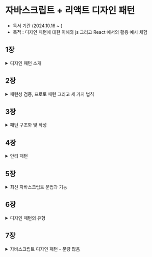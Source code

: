 # 자바스크립트 + 리액트 디자인 패턴

- 독서 기간 (2024.10.16 ~ )
- 목적 : 디자인 패턴에 대한 이해와 js 그리고 React 에서의 활용 예시 체험

## 1장

<details>
  <summary>디자인 패턴 소개</summary>
  
### 디자인 패턴의 역사 
> 디자인 패턴은 기본적으로 건축학에서 유래됐습니다. 의미적으로는 건축을 잘하기 위한 일종의 템플릿이라고 생각할 수 있습니다. 이 의미를 프로그래밍에서도 사용하게 되면서 디자인 패턴이 시작했습니다.

디자인 패턴은 1994년에 GoF(Gang of Four)이라는 4명의 저자가 발표한 책에서 처음 소개되었다. 이 책은 디자인 패턴을 23가지로 분류하였다. 이후 디자인 패턴은 소프트웨어 개발에서 중요한 개념으로 자리잡았다.

### 패턴이란 무엇인가

> 디자인 패턴은 소프트웨어 개발에서 특정 문제를 해결하기 위한 방법을 말한다. 이 방법은 다른 개발자들이 이미 검증된 방법을 사용하여 문제를 해결할 수 있도록 도와준다.

### 디자인 패턴의 장점

- 검증된 솔루션을 제공한다.
- 쉽게 재사용할 수 있다.
- 코드를 이해하기 쉽다.
- 실수를 줄일 수 있다.
- 종합적인 개발 방법론을 제공한다.
- 반복적인 작업을 줄일 수 있다. -> (DRY 원칙)
- 공통 언어를 제공한다. -> 의사소통이 쉬워진다.
- 커뮤니티의 지식을 선순화한다.

### 일상 생활에서의 디자인 패턴

> 리액트에서 공급자 패턴을 사용하면 컴포넌트 트리의 깊은 곳에 있는 컴포넌트에 데이터를 전달할 수 있다. 이 패턴은 리액트에서 매우 일반적으로 사용되는 패턴이다.

예를 들면 인증 정보를 전역적으로 사용하고 싶을 때, context API를 사용하여 인증 정보를 전역적으로 사용할 수 있다. 이러한 패턴은 리액트에서 매우 일반적으로 사용되는 패턴이다.

</details>

## 2장

<details>
  <summary>패턴성 검증, 프로토 패턴 그리고 세 가지 법칙</summary>
  
### 프로토 패턴이란?

> 프로토 패턴이란 새롭게 도입되는(패턴성 검증이 안된) 패턴이라고 생각하면 된다. 이 패턴이 어떻게 패턴성 검증이 이루어지고, 세가지 법칙을 충족해 디자인 패턴으로서 인정받게 되는지 알아보자.

### 패턴성 검증

> 좋은 패턴애는 여러 특징이 있습니다. 물론 모든 것을 갖춰야만 좋은 패턴이라고 할 순 없지만 아래의 특징을 갖고 있다면 좋은 패턴으로 간주할 수 있습니다.

- 특정 문제를 해결하는 방법을 제공한다.
- 확실한 기능만을 말한다.
- 관계를 명확하게 정의한다.

### 세 가지 법칙

> 좋은 패턴이 되지 위해서는 반복되는 현상 또는 문제에서 지속적으로 사용할 수 있어야하합니다. 이를 위해 GoF는 세 가지 법칙을 제시했습니다.

- 좋은 패턴은 어떻게 판단할 수 있는가?
- 좋은 패턴이라고 할 수 있는 이유가 무엇인가?
- 넓은 적용 범위를 갖고 있어 패턴이 될 가치가 있는지? 있다면 어떤 가치가 있는가?

</details>

## 3장

<details>
  <summary>패턴 구조화 및 작성</summary>

### 디자인 패턴의 구조

> 패턴의 작성자는 패턴의 설계, 구현 방법 및 목적을 설명해야 합니다. 크게는 3가지로 구성됩니다.

- 컨텍스트(Context) : 패턴이 적용되는 상황을 설명합니다.
- 집중 목표(System of Forces) : 패턴이 해결하려는 문제를 설명합니다.
- 구성(Configuration) : 패턴의 구조와 구현 방법을 설명합니다.

위의 내용을 통해 구성요소를 정리해보면 다음과 같습니다.

- 이름
- 설명
- 컨텍스트 개요
- 문제 제시
- 해결책 제시

이외로 설계 내용과 구현 방법 그리고 예제 코드등을 제공하면 더욱 좋습니다. 추가적인 내용은 많을 수 있지만, 위늬 내용은 최소한으로 제공해야 합니다.

### 모범 패턴

> 디자인 패턴의 구조와 만들어진 목적을 이해하면 해당 패턴이 필요한 이유에 대해 더 싶게 이해할 수 있습니다.

패턴을 새로 만드는 것은 초기 비용이 많이 들 수 있지만, 그 투자로 얻을 수 있는 것들이 많습니다. 하지만 처음부터 새로 만들기보다는 이미 검증된 패턴을 사용하는 것이 더 좋습니다.

만약 패턴을 사용하는 것 같은 코드를 발견한다면 특징을 메모해 보세요. 이러한 특징을 통해 패턴을 찾아보고 적용해보세요.
(tip: 어떠한 상호작용이나 정해진 규칙이 보이지 않는다면 패턴이 아닐 수 있습니다.)

### 패턴 작성하기

> 디자인 패턴을 직접 개발한다면 일단 잘 만들어진 다른 패턴을 참고해봅시다.

참고로 이미 존재하는 패턴을 활용해서 새로운 패턴을 만들 수도 있습니다. 예를 들면 모듈 패턴을 활용해서 노출 모듈 패턴을 만들 수 있습니다.

하지만 패턴을 만들 떄 아래와 같은 사항들을 고려해야 합니다.

- 얼마나 실용적인가?
- 사용자한테 솔직해야합니다. (이 패턴이 편리하다고 세일즈를 하지 마세요.)
- 독창성이 중요한 것이 아니라, 문제를 해결하는 것이 중요합니다.
- 패턴이 어떤 문제를 해결하는지 명확하게 설명해야 합니다. 이를 위해 훌륭한 예제 코드를 제공해야 합니다.

</details>

## 4장

<details>
  <summary>안티 패턴</summary>
  
### 안티 패턴이란?
  
> 안티 패턴은 디자인 패턴과 반대되는 개념입니다. 안티 패턴은 문제를 해결하는 대신 문제를 악화시키는 방법을 제공합니다. 안티 패턴은 프로젝트를 망가뜨리는 원인이 될 수 있습니다.

안티 패턴은 다음과 같은 특징을 갖습니다.

- 문자 상황에 대한 잘못된 해결책
- 잘못된 패턴을 사용하여 문제를 해결하려는 시도

이를 통해 우리가 배워야할 점은 **올바른 해결책을 찾아야 한다**는 것입니다.

안티패턴을 아는 것은 빠르게 문제점을 파악하고 해결하는데 도움이 됩니다. 안티 패턴을 알고 있다면 이를 피할 수 있습니다.

### 자바스크립트 안티 패턴

> 자바스크립트는 느슨한 타입을 제공하기 떄문에 더욱 안티패턴을 많이 볼 수 있는 것 같습니다. 예시를 통해 알아보겠습니다.

- 전역 컨텍스트에 수많은 변수를 선언하는 것 -> 이는 전역 변수 오염을 일으킬 수 있습니다.
- setTimeout이나 setInterval 에 함수가 아닌 문자열을 전달하는 것 (eval 함수를 사용하는 것과 같은 문제)
- object.prototype을 확장하는 것 (이는 다른 라이브러리와 충돌을 일으킬 수 있습니다.)
- document.createElement를 대신 document.write를 사용하는 것 (https://developer.mozilla.org/en-US/docs/Web/API/Document/write)

</details>

## 5장

<details>
  <summary>최신 자바스크립트 문법과 기능</summary>

### 애플리케이션 분리의 중요성

> 자바스크립트는 모듈이라는 단위로 쪼갤 수 있습니다. 이를 통해 코드를 분리하고 관리할 수 있습니다. 이를 통해 코드의 가독성을 높이고 유지보수를 쉽게 할 수 있습니다.

이전에는 AMD, CommonJS, UMD 등의 모듈 시스템을 사용했지만, 이제는 ES6의 import/export를 사용합니다.

### 모듈 가저오기와 내보내기

> 모듈형 javascript는 의전성을 가진 모듈을 import하여 가져오고, export하여 내보내는 방식을 사용합니다.

```javascript
// math.js
export const sum = (a, b) => a + b;
export const sub = (a, b) => a - b;

// index.js
import { sum, sub } from "./math.js";
console.log(sum(1, 2)); // 3
console.log(sub(1, 2)); // -1
```

- 추가적인 특징으로는 import 문을 사용하면, 기존 변수명과 겹치지 않도록 이름을 변경할 수 있습니다.
- export로 내보내진 모듈은 기본적으로 읽기 전용이기 때문에, 내보내진 모듈을 수정하려고 하면 에러가 발생합니다.

```javascript
import { sum as add, sub as subtract } from "./math.js";
console.log(add(1, 2)); // 3
add = 1; // TypeError: Assignment to constant variable.

// math.js
export const sum = (a, b) => a + b;
export const sub = (a, b) => a - b;
```

### 모듈 객체

> 모듈을 객체로 가져오면 모듈의 모든 내용을 가져올 수 있습니다.

```javascript
// math.js
export const Math = {
  sum: (a, b) => a + b,
  sub: (a, b) => a - b,
};

// index.js
import { Math } from "./math.js";
console.log(Math.sum(1, 2)); // 3
console.log(Math.sub(1, 2)); // -1
```

### 외부 소스 가져오기

> 외부 소스를 가져오는 방법은 다음과 같습니다.

```javascript
// index.js
import { sum } from "https://example.com/math.js";
console.log(sum(1, 2)); // 3
```

### 정적 모듈 가져오기와 동적 모듈 가져오기

> 정적 모듈 가져오기는 import 구문을 사용하여 모듈을 가져오는 것을 말합니다. 반면 동적 모듈 가져오기는 import() 함수를 사용하여 모듈을 가져오는 것을 말합니다.

```javascript
// 정적 모듈 가져오기
import { sum } from "./math.js";

// 동적 모듈 가져오기
import("./math.js").then((math) => {
  console.log(math.sum(1, 2)); // 3
});
```

동적 모듈 가져오기는 코드를 실행하는 시점에 모듈을 가져오기 때문에 필요한 시점에 모듈을 가져올 수 있습니다.
만약 매우 큰 모듈일 경우 초기 로딩 시간을 줄일 수 있습니다. import() 함수는 Promise를 반환하기 때문에 then 메서드를 사용하여 모듈을 가져올 수 있습니다. (async/await도 사용 가능)

### 사용자 상호작용에 따라 가져오기 (ex 화면에 보이면 가져오기)

> 사용자 상호작용에 따라 모듈을 가져오는 방법은 다음과 같습니다.

```javascript
// index.js
document.getElementById("button").addEventListener("click", async () => {
  const math = await import("./math.js");
  console.log(math.sum(1, 2)); // 3
});

// 화면에 보일때 가져오기 (IntersectionObserver)

const observer = new IntersectionObserver((entries) => {
  entries.forEach((entry) => {
    if (entry.isIntersecting) {
      import("./math.js").then((math) => {
        console.log(math.sum(1, 2)); // 3
      });
    }
  });
});
```

### 모듈 사용의 장점

- 한 번에 필요한 모듈만 가져올 수 있습니다.
- 코드를 분리하여 재사용할 수 있습니다.
- 자동으로 지연 로딩을 지원합니다.
- 네임스페이스 충돌을 방지합니다.
- 사용하지 않는 코드를 제거할 수 있습니다. (트리 쉐이킹, 번들러를 통해 사용하지 않는 코드를 제거)

### 생성자, getter, setter를 가진 클래스

> ES6에서는 클래스를 사용하여 객체를 생성할 수 있습니다. 클래스는 생성자, getter, setter를 가질 수 있습니다.

```javascript
class Person {
  // 생성자 -> 객체를 생성할 때 호출되는 메서드, 객체의 초기화를 담당(변수 정의)
  constructor(name) {
    this.name = name;
  }

  // getter
  get name() {
    return this._name;
  }

  // setter
  set name(value) {
    this._name = value;
  }
}

const person = new Person("John");
console.log(person.name); // John
person.name = "Jane";
console.log(person.name); // Jane
```

이외로 클래스는 상속을 지원하고, 정적 메서드, 인스턴스 메서드, 비공개 필드를 지원합니다.

- 상속 : extends 키워드를 사용하여 상속을 받을 수 있습니다. (super 키워드를 사용하여 부모 클래스의 메서드를 호출할 수 있습니다.)
- 정적 메서드 : static 키워드를 사용하여 정적 메서드를 정의할 수 있습니다.
- 인스턴스 메서드 : 클래스 내부에 메서드를 정의하면 인스턴스 메서드가 됩니다.
- 비공개 필드 : # 키워드를 사용하여 비공개 필드를 정의할 수 있습니다.

</details>

## 6장

<details>
  <summary>디자인 패턴의 유형</summary>

### 배경

> 디자인 패턴은 크게 생성 패턴, 구조 패턴, 행동 패턴으로 나눌 수 있습니다. 이 책에서는 이 세 가지 유형을 다룹니다.

### 생성 패턴

> 생성 패턴은 객체를 생성하는 방법을 다룹니다. 생성 패턴은 객체를 생성하는 방법을 추상화하여 객체를 생성하는 방법을 다양하게 제공합니다.

- 생성자 패턴(Constructor Pattern)
- 팩토리 패턴(Factory Pattern)
- 추상 팩토리 패턴(Abstract Factory Pattern)
- 빌더 패턴(Builder Pattern)
- 프로토타입 패턴(Prototype Pattern)
- 싱글턴 패턴(Singleton Pattern)

### 구조 패턴

> 구조 패턴은 객체와 클래스를 조합하여 더 큰 구조를 만드는 방법을 다룹니다. 구조 패턴은 객체와 클래스를 조합하여 더 큰 구조를 만드는 방법을 추상화하여 제공합니다.

- 어댑터 패턴(Adapter Pattern)
- 브릿지 패턴(Bridge Pattern)
- 데코레이터 패턴(Decorator Pattern)
- 퍼사드 패턴(Facade Pattern)
- 플라이웨이트 패턴(Flyweight Pattern)
- 프록시 패턴(Proxy Pattern)

### 행동 패턴

> 행동 패턴은 객체 간의 상호작용을 다룹니다. 행동 패턴은 객체 간의 상호작용을 추상화하여 제공합니다.

- 이터레이터 패턴(Iterator Pattern)
- 중재자 패턴(Mediator Pattern)
- 관찰자 패턴(Observer Pattern)
- 방문자 패턴(Visitor Pattern)

### 디자인 패턴의 분류

> GoF 디자인 패턴 23가지를 생성 패턴, 구조 패턴, 행동 패턴으로 분류하면 다음과 같습니다.

<!-- 표로 설명 패턴이름 / 패턴 종류(생성, 구조, 행동) / 기반 (클래스, 객체) / 설명 -->

| 패턴 이름                | 패턴 종류 | 기반   | 설명                                                                                                        |
| ------------------------ | --------- | ------ | ----------------------------------------------------------------------------------------------------------- |
| 팩토리 메서드            | 생성      | 클래스 | 인터페이스를 통해 객체를 생성하는 방법을 제공합니다.                                                        |
| 추상 팩토리              | 생성      | 객체   | 구체적인 클래스를 지정하지 않고 여러 클래스가 상속받은 인터페이스를 통해 객체를 생성하는 방법을 제공합니다. |
| 빌더                     | 생성      | 객체   | 객체 생성과 내부 구현을 분리하여 항상 같은 객체 생성을 보장하는 방법을 제공합니다.                          |
| 프로토타입               | 생성      | 객체   | 객체를 복사하여 새로운 객체를 생성하는 방법을 제공합니다.                                                   |
| 싱글턴                   | 생성      | 클래스 | 객체를 하나만 생성하여 전역적으로 사용하는 방법을 제공합니다.                                               |
| ---                      | ---       | ---    | ---                                                                                                         |
| 어댑터                   | 구조      | 클래스 | 호환되지 않는 인터페이스를 호환되는 인터페이스로 변환하는 방법을 제공합니다.                                |
| 브릿지                   | 구조      | 객체   | 추상화와 구현을 분리하여 두 개의 계층을 독립적으로 확장하는 방법을 제공합니다.                              |
| 데코레이터               | 구조      | 객체   | 객체에 새로운 기능을 추가하는 방법을 제공합니다.                                                            |
| 퍼사드                   | 구조      | 객체   | 전체 시스템의 복잡성을 감추고 간단한 인터페이스를 제공하는 방법을 제공합니다.                               |
| 플라이웨이트             | 구조      | 객체   | 객체를 공유하여 메모리 사용을 최적화하는 방법을 제공합니다.                                                 |
| 프록시                   | 구조      | 객체   | 실제 객체를 대신하여 대체 객체를 제공하는 방법을 제공합니다.                                                |
| 컴포지트                 | 구조      | 객체   | 합친 상태 이상의 효과를 제공하는 방법을 제공합니다.                                                         |
| ---                      | ---       | ---    | ---                                                                                                         |
| 인터프리터               | 행동      | 클래스 | 문법 규칙을 해석하여 실행하는 방법을 제공합니다.                                                            |
| 템플릿 메서드            | 행동      | 클래스 | 상위 클래스에서 구조를 정의하고 하위 클래스에서 구체적인 내용을 구현하는 방법을 제공합니다.                 |
| 체인 오브 리스폰시빌리티 | 행동      | 객체   | 요청을 처리할 수 있는 객체를 연결하여 요청을 처리하는 방법을 제공합니다.                                    |
| 커멘드                   | 행동      | 객체   | 요청을 객체로 캡슐화하여 요청을 처리하는 방법을 제공합니다.                                                 |
| 이터레이터               | 행동      | 객체   | 객체의 요소를 순서대로 접근하는 방법을 제공합니다.                                                          |
| 중재자                   | 행동      | 객체   | 객체 간의 상호작용을 중재하여 객체 간의 결합도를 낮추는 방법을 제공합니다.                                  |
| 관찰자                   | 행동      | 객체   | 객체의 상태 변화를 관찰하여 상태 변화에 따라 객체를 갱신하는 방법을 제공합니다.                             |
| 상태                     | 행동      | 객체   | 객체의 상태에 따라 객체의 행동을 변경하는 방법을 제공합니다.                                                |
| 전략                     | 행동      | 객체   | 알고리즘을 캡슐화하여 동적으로 변경하는 방법을 제공합니다.                                                  |
| 방문자                   | 행동      | 객체   | 객체의 구조와 기능을 분리하여 기능을 추가하는 방법을 제공합니다.                                            |

</details>

## 7장

<details>
  <summary>자바스크립트 디자인 패턴 - 분량 많음</summary>

### 생성자 패턴

> 생성 패턴은 객체를 생성하는 방법을 다룹니다. (생성자 패턴, 모듈 패턴, 노출 모듈 패턴, 팩토리 패턴, 프로토타입 패턴, 싱글턴 패턴)

생성자 (constructor)는 객체가 새로 만들어진 뒤 초기화를 위해 호출되는 함수입니다. 생성자 함수는 new 키워드를 사용하여 호출됩니다.

자바스크립트에서 거의 모든 것은 객체입니다. 그리고 클래스는 자바스크립트가 가진 프로토타입의 상속을 이용한 문법적 설탕입니다.

### 객체를 생성하는 방법

> 객체를 생성하는 방법은 다음과 같습니다.

- 객체 리터럴
- 생성자 함수
- Object.create 메서드
- 클래스

```javascript
// 객체 리터럴
const obj = { name: "John" };

// 생성자 함수
function Person(name) {
  this.name = name;
}
const person = new Person("John");

// Object.create 메서드
const obj = Object.create({ name: "John" });

// 클래스
class Person {
  constructor(name) {
    this.name = name;
  }
}
const person = new Person("John");
```

**객체에 키와 값을 추가하는 방법**

```javascript
// dot notation
obj.name = "John";
const name = obj.name;

// bracket notation
obj["name"] = "John";
const name = obj["name"];

// es5
Object.defineProperty(obj, "name", {
  value: "John",
  writable: true,
  enumerable: true,
  configurable: true,
});

// 위의 방식을 함수로 만들어 사용
function defineProp(obj, key, value) {
  const config = {
    value,
    writable: true,
    enumerable: true,
    configurable: true,
  };
  Object.defineProperty(obj, key, config);
}

const person = {};

defineProp(person, "name", "John");
console.log(person.name); // John

// defineProperties 함수를 사용하여 여러 개의 속성을 추가할 수 있습니다.
object.defineProperties(person, {
  name: {
    value: "John",
    writable: true,
  },
  age: {
    value: 30,
    writable: false,
  },
});
```

**객체를 상속하는 방법**

```javascript
// Object.create 메서드를 사용하여 객체를 상속할 수 있습니다.
const parent = {
  name: "John",
  age: 30,
};

const child = Object.create(parent);
console.log(child.name); // John
console.log(child.age); // 30
```

### 생성자의 기본 특징

> ES2015에 도입된 클래스는 객체 템플릿을 정의하고 캡슐화 및 상속을 지원하는 방법을 제공합니다.

```javascript
class Person {
  constructor(name, age) {
    this.name = name;
    this.age = age;
  }
}

const person_John = new Person("John", 30);
const person_Jane = new Person("Jane", 25);
console.log(person_John.name); // John
console.log(person_Jane.name); // Jane

console.log(person_John.age); // 30
console.log(person_Jane.age); // 25
```

### 프로토 타입을 가진 생성자

> 프로토타입은 객체의 부모 역할을 하는 객체입니다. 모든 객체는 프로토타입을 가지고 있습니다.

```javascript
function Person(name, age) {
  this.name = name;
  this.age = age;
}

Person.prototype.getName = function () {
  return this.name;
};

Person.prototype.getAge = function () {
  return this.age;
};

const person = new Person("John", 30);
console.log(person.getName()); // John
console.log(person.getAge()); // 30

const person2 = new Person("Jane", 25);
console.log(person2.getName()); // Jane
console.log(person2.getAge()); // 25
```

### 모듈 패턴

> 모듈은 코드를 논리적인 단위로 분리하는 방법을 제공합니다. 모듈은 코드를 재사용하고 관리하기 쉽게 만들어줍니다.

- 객체 리터럴 : 키와 값을 중괄호로 묶어 객체를 생성하는 방법

```javascript
const module = {
  name: "John",
  age: 30,
  getName: function () {
    return this.name;
  },
  getAge: function () {
    return this.age;
  },

  sayHello: function () {
    return `Hello, i am ${this.name} and i am ${this.age} years old.`;
  },
};

console.log(module.getName()); // John
console.log(module.getAge()); // 30
console.log(module.sayHello()); // Hello, i am John and i am 30 years old.
```

- 모듈 패턴 : 모듈 패턴은 전통적인 소프트웨어 엔지니어링 분야에서 클래스의 캡슐화를 위해 처음 고안 되었습니다.
- 비공개 : 모듈 패턴은 클로저(closure)를 사용하여 비공개 변수와 메서드를 만들 수 있습니다.

```javascript
const basket = [];

const doSomethingPrivate = () => {
  console.log("private");
};

const doSomething = () => {
  console.log("public");
};

const basektModule = {
  addItem(value) {
    basket.push(value);
  },

  getItemCount() {
    return basket.length;
  },

  doSomething() {
    doSomethingPrivate();
  },

  getTotal() {
    return basket.reduce((acc, cur) => acc + cur, 0);
  },
};

export default basektModule;
```

- 모듈 가져오기 : 모듈을 가져오는 방법은 다음과 같습니다.

```javascript
import basketModule from "./basket.js";

basketModule.addItem({ item: "apple", price: 10 });

basketModule.addItem({ item: "banana", price: 5 });

console.log(basketModule.getItemCount()); // 2
console.log(basketModule.getTotal()); // 15
```

- 각 메서드는 외부에서 접근할 수 없습니다. 이는 클로저를 사용하여 비공개 변수와 메서드를 만들었기 때문입니다.
- basket 변수는 외부에서 접근할 수 없습니다. 이는 클로저를 사용하여 비공개 변수를 만들었기 때문입니다. 오직 해당 모듈을 통해서만 접근할 수 있습니다.
- 비공개 메서드인 doSomethingPrivate 메서드는 외부에서 접근할 수 없습니다.
- 장점 : 모듈 패턴은 코드를 캡슐화하여 재사용성을 높이고 코드를 관리하기 쉽게 만들어줍니다.

WeekMap을 사용하는 최신 모듈 패턴

```javascript
const module = (function () {
  const privateData = new WeakMap();

  class Module {
    constructor() {
      privateData.set(this, {
        name: "John",
        age: 30,
      });
    }

    getName() {
      return privateData.get(this).name;
    }

    getAge() {
      return privateData.get(this).age;
    }
  }

  return Module;
})();

const moduleInstance = new module();
console.log(moduleInstance.getName()); // John
console.log(moduleInstance.getAge()); // 30
```

- WeakMap : WeakMap은 키와 값을 가지는 객체를 저장하는 자료구조입니다. WeakMap은 키가 가비지 컬렉션의 대상이 될 수 있습니다. 참조하는 객체가 없을 경우 가비지 컬렉션의 대상이 됩니다.

### 싱글턴 패턴

> 싱글턴 패턴은 객체를 하나만 생성하여 전역적으로 사용하는 방법을 제공합니다.

싱글턴 패턴은 정적 클래스나 객체와는 다르게 초기화를 지연시킬 수 있습니다. 왜냐하면 초기화 시점에 필요한 특정 정보가 유효하지 않을 수 있기 때문입니다.

```javascript
let instance = null;

const privateData = new WeakMap();
const privateMethod = () => {
  console.log("private method");
};

class Singleton {
  constructor() {
    // 이미 인스턴스가 존재하면 인스턴스를 반환 -> 싱글턴 패턴
    if (!instance) {
      instance = this;
    }

    privateData.set(this, {
      name: "John",
      age: 30,
    });

    return instance;
  }

  getName() {
    return privateData.get(this).name;
  }

  getAge() {
    return privateData.get(this).age;
  }

  sayHello() {
    privateMethod();
    return `Hello, i am ${privateData.get(this).name} and i am ${
      privateData.get(this).age
    } years old.`;
  }
}

export default Singleton;

// 사용
import Singleton from "./singleton.js";

const instance1 = new Singleton();
const instance2 = new Singleton();

console.log(instance1 === instance2); // true
console.log(instance1.getName()); // John
console.log(instance1.getAge()); // 30
console.log(instance1.sayHello()); // Hello, i am John and i am 30 years old.

console.log(instance2.getName()); // John
console.log(instance2.getAge()); // 30
console.log(instance2.sayHello()); // Hello, i am John and i am 30 years old.
```

- 클래스의 인스턴스는 정확히 하나만 있어야 하며 눈에 잘 보이는 곳에 위치시켜 접근을 용이하게 해야 합니다.
- 싱글톤의 인스턴스는 서브클래싱(subclassing)을 통해서만 확잘할 수 있고, 코드 수정 없이 확장된 인스턴스를 만들 수 있어야 합니다.

### 리액트의 상태 관리

> 리액트에서 상태 관리를 위해 Context API를 사용할 수 있습니다. Context API는 리액트 컴포넌트 트리 전체에 데이터를 제공하는 방법을 제공합니다.

싱글턴은 만능이 아닙니다. 정말 필요한 경우에만 사용해야 합니다.

### 프로토타입 패턴

> 이미 존재하는 객체를 복사하여 새로운 객체를 생성하는 방법을 제공합니다. 프로토타입 패턴은 상속을 통해 객체를 생성하는 방법을 제공합니다.

```javascript
const person = {
  name: "John",
  age: 30,
  getName() {
    return this.name;
  },
  getAge() {
    return this.age;
  },
};

const person2 = Object.create(person);
console.log(person2.getName()); // John
console.log(person2.getAge()); // 30

// 값을 추가하여 새로운 객체를 생성할 수 있습니다.
const person3 = Object.create(person, {
  name: {
    value: "Jane",
  },
  age: {
    value: 25,
  },
});

console.log(person3.getName()); // Jane
console.log(person3.getAge()); // 25
```

### 팩토리 패턴

> 생성자를 필요로하지 않고, 필요한 타입의 객체를 생성하는 방법을 제공합니다.

```javascript
class Car {
  constructor(options) {
    this.doors = options.doors || 4;
    this.state = options.state || "brand new";
    this.color = options.color || "white";
  }
}

class Truck {
  constructor(options) {
    this.doors = options.doors || 2;
    this.state = options.state || "used";
    this.color = options.color || "black";
  }
}

class VehicleFactory {
  createVehicle(options) {
    if (options.vehicleType === "car") {
      return new Car(options);
    } else if (options.vehicleType === "truck") {
      return new Truck(options);
    }
  }
}

const factory = new VehicleFactory();

const car = factory.createVehicle({
  vehicleType: "car",
  color: "yellow",
  doors: 6,
});

const truck = factory.createVehicle({
  vehicleType: "truck",
  color: "blue",
  doors: 4,
});

console.log(car instanceof Car); // true
console.log(car); // Car { doors: 6, state: 'brand new', color: 'yellow' }
```

장점

- 객체나 컴포넌트의 생성 과정이 높은 복잡성을 가질 때
- 상황에 따라 다양한 객체 인스턴스를 편리하게 생성할 때
- 같은 속성을 공유하는 객체를 생성할 때
- duck typing처럼 같은 api 규칙만 충족하면 되는 다른 객체를 생성할 때

단점

- 객체 생성 과정을 추상화하기 때문에 테스트하기 어려울 수 있습니다.
- 프레임워크나 라이브러리 설계가 아니면 생성자를 사용하는 것이 더 좋을 수 있습니다.

### 추상 팩토리 패턴

> 추상 팩토리 패턴은 관련성 있는 객체를 생성하는 방법을 제공합니다. 추상 팩토리 패턴은 팩토리 패턴을 추상화하여 관련성 있는 객체를 생성하는 방법을 제공합니다.

객체의 생성 과정에 영향을 받지 않아야 하거나 여러 타입의 객체로 작업해야 하는 경우에 추상 팩토리를 사용하면 좋습니다.

```javascript
class AbstractVehicleFactory {
  constructor() {
    this.types = {};
  }

  getVehicle(type, customizations) {
    const Vehicle = this.types[type];
    return new Vehicle(customizations);
  }

  registerVehicle(type, Vehicle) {
    if (Vehicle.prototype.drive && Vehicle.prototype.breakDown) {
      this.types[type] = Vehicle;
    } else {
      console.log("Vehicle is invalid");
    }
  }
}

const abstractVehicleFactory = new AbstractVehicleFactory();

abstractVehicleFactory.registerVehicle("car", Car);
abstractVehicleFactory.registerVehicle("truck", Truck);

// 추상 차량 타입으로 새 자동차를 인스턴스화합니다.
const car = abstractVehicleFactory.getVehicle("car", {
  color: "lime green",
  state: "like new",
});

// 비슷한 방법으로 트럭도 인스턴스화할 수 있습니다.
const truck = abstractVehicleFactory.getVehicle("truck", {
  wheelSize: "medium",
  color: "neon yellow",
});
```

### 구조 패턴

> 구조 패턴은 클래스와 객체의 구성을 다룹니다. 상속의 개념을 활용하여 객체와 클래스를 조합하여 더 큰 구조를 만드는 방법을 제공합니다.

- 퍼사드 패턴
- 믹스인 패턴
- 데코레이터 패턴
- 플라이웨이트 패턴

### 퍼사드 패턴

> 퍼사드란 실제 모습을 숨기고 꾸며낸 겉모습만을 세상에 드러내는 것을 말합니다. 퍼사드 패턴은 복잡한 시스템을 단순하게 표현하는 방법을 제공합니다.

대표적인 예로 jQuery가 있습니다. jQuery는 DOM 조작을 쉽게 하기 위해 퍼사드 패턴을 사용합니다.

예를들 들어 jQuery의 `$(document).ready()`는 DOM이 준비되면 함수를 실행하는 방법을 제공합니다.

```javascript
const addCustomEvent = (el, ev, fn) => {
  if (el.addEventListener) {
    el.addEventListener(ev, fn, false);
  } else if (el.attachEvent) {
    el.attachEvent(`on${ev}`, fn);
  } else {
    el[`on${ev}`] = fn;
  }
};
```

jQuery의 `${document}.ready()`를 사용하여 이벤트를 추가할 수 있습니다.

```javascript
$(document).ready(() => {
  const el = document.getElementById("myId");
  addCustomEvent(el, "click", () => {
    console.log("clicked");
  });
});
```

퍼스드 패턴의 장점은 내부의 복잡한 로직을 모르더라도 쉽게 사용할 수 있다는 것입니다.

### 믹스인 패턴

> C++나 다른 전통적인 프로그래밍 언어에서 믹스인은 서브클랙스가 쉽게 상속받아 기능을 재사용할 수 있도록 하는 클래스입니다.

**서브클래싱이란?**

- 부모 클래스 객체에서 속성을 상속받아 새로운 객체를 만드는 것을 뜻합니다.
- 서브클래스의 메서드는 오버라이드된 부모 클래스의 메서드를 호출할 수 있습니다. (메서드 체이닝)
- 마찬가지로 부모 클래스의 생성자를 호출할 수 있다 (생성자 체이닝)

```javascript
class Person {
  constructor(firstName, lastName) {
    this.firstName = firstName;
    this.lastName = lastName;
  }

  sayHello() {
    return `Hello, i am ${this.firstName} ${this.lastName}`;
  }
}

class SuperHero extends Person {
  constructor(firstName, lastName, superPower) {
    // 부모 클래스의 생성자를 호출
    super(firstName, lastName);
    this.superPower = superPower;
  }

  usePower() {
    return `${this.superPower}!`;
  }
}

const superman = new SuperHero("Clark", "Kent", "Fly");
```

**믹스인 활용하기**

- JS에서는 기능의 확장을 위해 믹스인의 상속을 이용한다.
- 믹스인 은 다른 여러 클래스를 아울러 쉽게 공유할 수 있는 속성과 메서드를 가진 클래스 입니다.

```javascript
const MyMixin = (superclass) =>
  class extends superclass {
    moveUp() {
      console.log("move up");
    }

    moveDown() {
      console.log("move down");
    }

    stop() {
      console.log("stop");
    }
  };

class CarAnimator {
  constructor() {
    this.moveLeft = () => {
      console.log("move left");
    };
  }
}

class PersonAnimator {
  constructor() {
    this.moveRandomly = () => {
      console.log("move randomly");
    };
  }
}

class Car extends MyMixin(CarAnimator) {}

class Person extends MyMixin(PersonAnimator) {}

const car = new Car();
const person = new Person();

car.moveLeft();
car.moveUp();
car.stop();

person.moveRandomly();
person.moveDown();
person.stop();
```

장점과 단점

- 장점 : 함수의 중복을 줄이고, 코드의 재사용성을 높일 수 있습니다.
- 단점 : 믹스인을 사용하면 코드의 복잡성이 증가할 수 있습니다. 그래서 안좋은 코드를 만들어 낼 수 있는 위험이 있는 패턴입니다. (출처를 알 수 없는 믹스인을 사용하면 코드의 추적이 어려워질 수 있습니다.)

ex 리액트에서도 믹스인을 반대하고 대신 고차 컴포넌트(HOC) 혹은 Hooks를 사용합니다.

### 데코레이터 패턴

> 데코레이터 패턴은 객체에 추가적인 기능을 동적으로 첨가하는 방법을 제공합니다.

```javascript
class MacBook {
  constructor() {
    this.cost = 997;
    this.screenSize = 11.6;
  }

  cost() {
    return this.cost;
  }

  screenSize() {
    return this.screenSize;
  }
}

class Memory extends MacBook {
  constructor(macbook) {
    super();
    this.macbook = macbook;
  }

  cost() {
    return this.macbook.cost() + 75;
  }
}

class Engraving extends MacBook {
  constructor(macbook) {
    super();
    this.macbook = macbook;
  }

  cost() {
    return this.macbook.cost() + 200;
  }
}

class Insurance extends MacBook {
  constructor(macbook) {
    super();
    this.macbook = macbook;
  }

  cost() {
    return this.macbook.cost() + 250;
  }
}

let mb = new MacBook();

mb = new Memory(mb);
mb = new Engraving(mb);
mb = new Insurance(mb);

console.log(mb.cost()); // 1522
console.log(mb.screenSize()); // 11.6
```

### 플라이웨이트 패턴

> 반복되고 느리고 비효율적으로 데이터를 공유하는 것을 방지하기 위해 객체를 공유하는 방법을 제공합니다. 연관성이 있는 객체를 공유하여 메모리 사용을 최적화하는 방법을 제공합니다.

```javascript

</details>
```
